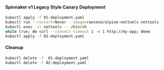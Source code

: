 #### Spinnaker v1 Legacy Style Canary Deployment

```bash
kubectl apply -f 01-deployment.yaml
kubectl run --restart=Never --image=raesene/alpine-nettools nettools
kubectl exec -it nettools -- /bin/sh
while true; do curl --connect-timeout 1 -m 1 http://my-app; done
kubectl apply -f 02-deployment.yaml
```

#### Cleanup

```bash
kubectl delete -f  01-deployment.yaml
kubectl delete -f 02-deployment.yaml
```
